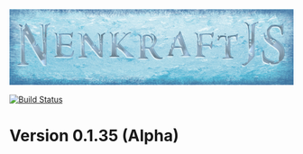 ![alt text][logo]

[![Build Status](https://travis-ci.org/Nuuf/nenkraft.svg?branch=master)](https://travis-ci.org/Nuuf/nenkraft)

# Version 0.1.35 (Alpha)

[logo]: ./images/nenkraft-banner.png "nenkraft"
